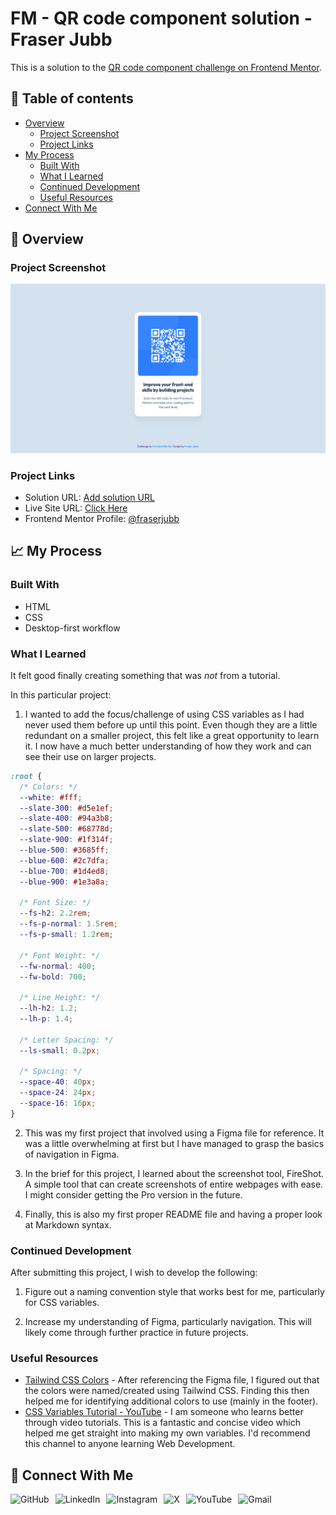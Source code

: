 # FM - QR code component solution - Fraser Jubb

This is a solution to the [QR code component challenge on Frontend Mentor](https://www.frontendmentor.io/challenges/qr-code-component-iux_sIO_H).

## 📖 Table of contents

- [Overview](#🔭-overview)
  - [Project Screenshot](#project-screenshot)
  - [Project Links](#project-links)
- [My Process](#📈-my-process)
  - [Built With](#built-with)
  - [What I Learned](#what-i-learned)
  - [Continued Development](#continued-development)
  - [Useful Resources](#useful-resources)
- [Connect With Me](#🤝-connect-with-me)

## 🔭 Overview

### Project Screenshot

![Screenshot of solution](/images/solution-fraser.png)

### Project Links

- Solution URL: [Add solution URL](https://your-solution-url.com)
- Live Site URL: [Click Here](https://fm-qrcodecomponent-fraser.netlify.app/)
- Frontend Mentor Profile: [@fraserjubb](https://www.frontendmentor.io/profile/fraserjubb)

## 📈 My Process

### Built With

- HTML
- CSS
- Desktop-first workflow

### What I Learned

It felt good finally creating something that was _not_ from a tutorial.

In this particular project:

1. I wanted to add the focus/challenge of using CSS variables as I had never used them before up until this point. Even though they are a little redundant on a smaller project, this felt like a great opportunity to learn it. I now have a much better understanding of how they work and can see their use on larger projects.

```css
:root {
  /* Colors: */
  --white: #fff;
  --slate-300: #d5e1ef;
  --slate-400: #94a3b8;
  --slate-500: #68778d;
  --slate-900: #1f314f;
  --blue-500: #3685ff;
  --blue-600: #2c7dfa;
  --blue-700: #1d4ed8;
  --blue-900: #1e3a8a;

  /* Font Size: */
  --fs-h2: 2.2rem;
  --fs-p-normal: 1.5rem;
  --fs-p-small: 1.2rem;

  /* Font Weight: */
  --fw-normal: 400;
  --fw-bold: 700;

  /* Line Height: */
  --lh-h2: 1.2;
  --lh-p: 1.4;

  /* Letter Spacing: */
  --ls-small: 0.2px;

  /* Spacing: */
  --space-40: 40px;
  --space-24: 24px;
  --space-16: 16px;
}
```

2. This was my first project that involved using a Figma file for reference. It was a little overwhelming at first but I have managed to grasp the basics of navigation in Figma.

3. In the brief for this project, I learned about the screenshot tool, FireShot. A simple tool that can create screenshots of entire webpages with ease. I might consider getting the Pro version in the future.

4. Finally, this is also my first proper README file and having a proper look at Markdown syntax.

### Continued Development

After submitting this project, I wish to develop the following:

1. Figure out a naming convention style that works best for me, particularly for CSS variables.

2. Increase my understanding of Figma, particularly navigation. This will likely come through further practice in future projects.

### Useful Resources

- [Tailwind CSS Colors](https://tailwindcss.com/docs/customizing-colors) - After referencing the Figma file, I figured out that the colors were named/created using Tailwind CSS. Finding this then helped me for identifying additional colors to use (mainly in the footer).
- [CSS Variables Tutorial - YouTube](https://www.youtube.com/watch?v=oZPR_78wCnY) - I am someone who learns better through video tutorials. This is a fantastic and concise video which helped me get straight into making my own variables. I'd recommend this channel to anyone learning Web Development.

## 🤝 Connect With Me

<a href="https://github.com/fraserjubb"><img height="30px" align="left" alt="GitHub" style="padding-right:10px" title="Github" src="https://img.shields.io/badge/github-%23121011.svg?style=plastic&logo=github&logoColor=white"/></a>
<a href="https://www.linkedin.com/in/fraser-jubb"><img height="30px" align="left" alt="LinkedIn" style="padding-right:10px" title="LinkedIn" src="https://img.shields.io/badge/linkedin-%230077B5.svg?style=plastic&logo=linkedin&logoColor=white"/></a>
<a href="https://www.instagram.com/thejubbzone/"><img height="30px" align="left" alt="Instagram" style="padding-right:10px" title="Instagram" src="https://img.shields.io/badge/Instagram-%23E4405F.svg?style=plastic&logo=Instagram&logoColor=white"/></a>
<a href="https://x.com/fraserjubb"><img height="30px" align="left" alt="X" style="padding-right:10px" title="X" src="https://img.shields.io/badge/X-%23000000.svg?style=plastic&logo=X&logoColor=white"/></a>
<a href="https://www.youtube.com/@thejubbzone2374"><img height="30px" align="left" alt="YouTube" style="padding-right:10px" title="YouTube" src="https://img.shields.io/badge/YouTube-%23FF0000.svg?style=plastic&logo=YouTube&logoColor=white"/></a>
<a href="mailto:fraserjubb.dev@gmail.com"><img height="30px" align="left" alt="Gmail" style="padding-right:10px" title="Gmail" src="https://img.shields.io/badge/Gmail-D14836?style=plastic&logo=gmail&logoColor=white"/></a>

<br/>

#
